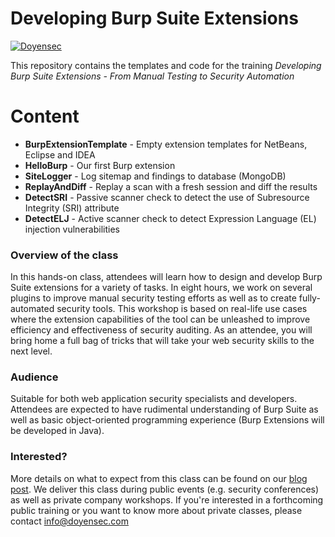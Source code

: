 # Developing Burp Suite Extensions

[![Doyensec](https://www.doyensec.com/images/logo.svg)](https://www.doyensec.com/images/logo.svg)

This repository contains the templates and code for the training *Developing Burp Suite Extensions - From Manual Testing to Security Automation*

# Content
  - **BurpExtensionTemplate** - Empty extension templates for NetBeans, Eclipse and IDEA
  - **HelloBurp** - Our first Burp extension
  - **SiteLogger** - Log sitemap and findings to database (MongoDB)
  - **ReplayAndDiff** - Replay a scan with a fresh session and diff the results
  - **DetectSRI** - Passive scanner check to detect the use of Subresource Integrity (SRI) attribute
  - **DetectELJ** - Active scanner check to detect Expression Language (EL) injection vulnerabilities

### Overview of the class
In this hands-on class, attendees will learn how to design and develop Burp Suite extensions for a variety of tasks. In eight hours, we work on several plugins to improve manual security testing efforts as well as to create fully-automated security tools. This workshop is based on real-life use cases where the extension capabilities of the tool can be unleashed to improve efficiency and effectiveness of security auditing. As an attendee, you will bring home a full bag of tricks that will take your web security skills to the next level.
### Audience
Suitable for both web application security specialists and developers. Attendees are expected to have rudimental understanding of Burp Suite as well as basic object-oriented programming experience (Burp Extensions will be developed in Java).
### Interested?
More details on what to expect from this class can be found on our [blog post](https://blog.doyensec.com/2017/03/02/training-burp.html).
We deliver this class during public events (e.g. security conferences) as well as private company workshops. If you're interested in a forthcoming public training or you want to know more about private classes, please contact info@doyensec.com
